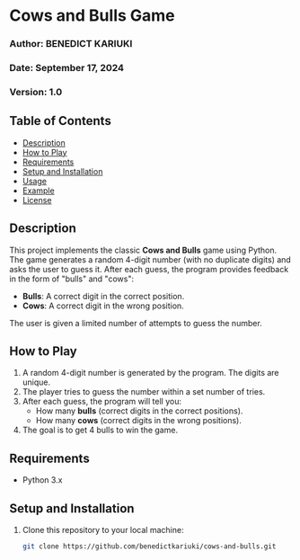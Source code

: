 # Cows and Bulls Game

### Author: BENEDICT KARIUKI
### Date: September 17, 2024
### Version: 1.0

## Table of Contents
- [Description](#description)
- [How to Play](#how-to-play)
- [Requirements](#requirements)
- [Setup and Installation](#setup-and-installation)
- [Usage](#usage)
- [Example](#example)
- [License](#license)

## Description
This project implements the classic **Cows and Bulls** game using Python. The game generates a random 4-digit number (with no duplicate digits) and asks the user to guess it. After each guess, the program provides feedback in the form of "bulls" and "cows":
- **Bulls**: A correct digit in the correct position.
- **Cows**: A correct digit in the wrong position.

The user is given a limited number of attempts to guess the number.

## How to Play
1. A random 4-digit number is generated by the program. The digits are unique.
2. The player tries to guess the number within a set number of tries.
3. After each guess, the program will tell you:
   - How many **bulls** (correct digits in the correct positions).
   - How many **cows** (correct digits in the wrong positions).
4. The goal is to get 4 bulls to win the game.

## Requirements
- Python 3.x

## Setup and Installation
1. Clone this repository to your local machine:
   ```bash
   git clone https://github.com/benedictkariuki/cows-and-bulls.git
